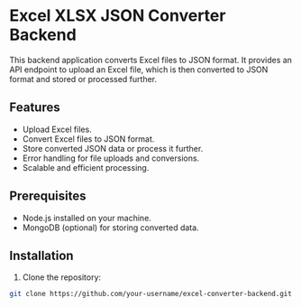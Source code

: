 # Excel XLSX JSON Converter Backend

This backend application converts Excel files to JSON format. It provides an API endpoint to upload an Excel file, which is then converted to JSON format and stored or processed further.

## Features

- Upload Excel files.
- Convert Excel files to JSON format.
- Store converted JSON data or process it further.
- Error handling for file uploads and conversions.
- Scalable and efficient processing.

## Prerequisites

- Node.js installed on your machine.
- MongoDB (optional) for storing converted data.

## Installation

1. Clone the repository:

```bash
git clone https://github.com/your-username/excel-converter-backend.git
